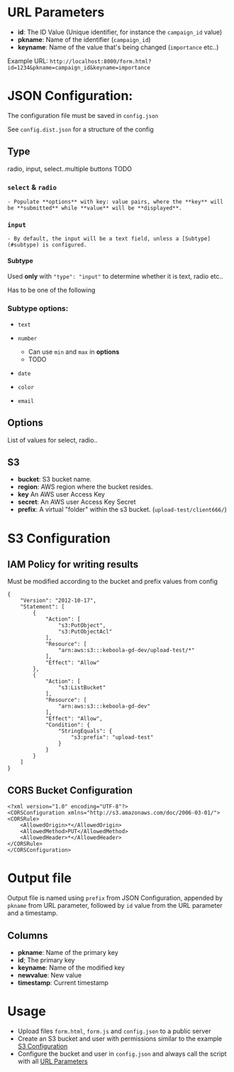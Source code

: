 # URL Parameters

- **id**: The ID Value (Unique identifier, for instance the `campaign_id` value)
- **pkname**: Name of the identifier (`campaign_id`)
- **keyname**: Name of the value that's being changed (`importance` etc..)

Example URL: `http://localhost:8000/form.html?id=1234&pkname=campaign_id&keyname=importance`

# JSON Configuration:

The configuration file must be saved in `config.json`

See `config.dist.json` for a structure of the config

## Type
radio, input, select..multiple buttons TODO

### `select` & `radio`
    - Populate **options** with key: value pairs, where the **key** will be **submitted** while **value** will be **displayed**.

### `input`

    - By default, the input will be a text field, unless a [Subtype](#subtype) is configured.

#### Subtype

Used **only** with `"type": "input"` to determine whether it is text, radio etc..

Has to be one of the following

### Subtype options:

- `text`
- `number`

    - Can use `min` and `max` in **options**
    - TODO

- `date`
- `color`
- `email`

## Options
List of values for select, radio..

## S3

- **bucket**: S3 bucket name.
- **region**: AWS region where the bucket resides.
- **key** An AWS user Access Key
- **secret**: An AWS user Access Key Secret
- **prefix**: A virtual "folder" within the s3 bucket. (`upload-test/client666/`)

# S3 Configuration

## IAM Policy for writing results
Must be modified according to the bucket and prefix values from config

```
{
    "Version": "2012-10-17",
    "Statement": [
        {
            "Action": [
                "s3:PutObject",
                "s3:PutObjectAcl"
            ],
            "Resource": [
                "arn:aws:s3:::keboola-gd-dev/upload-test/*"
            ],
            "Effect": "Allow"
        },
        {
            "Action": [
                "s3:ListBucket"
            ],
            "Resource": [
                "arn:aws:s3:::keboola-gd-dev"
            ],
            "Effect": "Allow",
            "Condition": {
                "StringEquals": {
                    "s3:prefix": "upload-test"
                }
            }
        }
    ]
}
```

## CORS Bucket Configuration

```
<?xml version="1.0" encoding="UTF-8"?>
<CORSConfiguration xmlns="http://s3.amazonaws.com/doc/2006-03-01/">
<CORSRule>
    <AllowedOrigin>*</AllowedOrigin>
    <AllowedMethod>PUT</AllowedMethod>
    <AllowedHeader>*</AllowedHeader>
</CORSRule>
</CORSConfiguration>
```

# Output file

Output file is named using `prefix` from JSON Configuration, appended by `pkname` from URL parameter, followed by `id` value from the URL parameter and a timestamp.

## Columns

- **pkname**: Name of the primary key
- **id**; The primary key
- **keyname**: Name of the modified key
- **newvalue**: New value
- **timestamp**: Current timestamp

# Usage

- Upload files `form.html`, `form.js` and `config.json` to a public server
- Create an S3 bucket and user with permissions similar to the example [S3 Configuration](#s3-configuration)
- Configure the bucket and user in `config.json` and always call the script with all [URL Parameters](#url-parameters)

